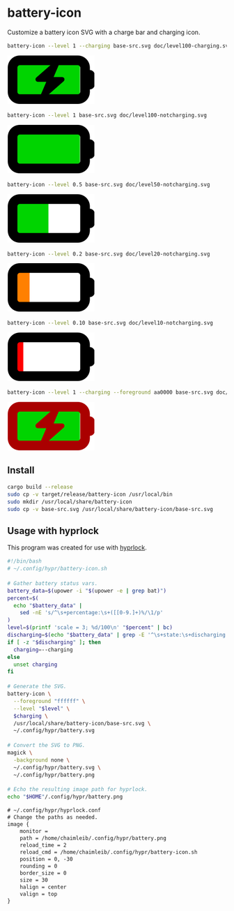 # battery-icon

Customize a battery icon SVG with a charge bar and charging icon.

```bash
battery-icon --level 1 --charging base-src.svg doc/level100-charging.svg
```
![fully-charged, plugged in](./doc/level100-charging.png)

```bash
battery-icon --level 1 base-src.svg doc/level100-notcharging.svg
```
![fully-charged, not plugged in](./doc/level100-notcharging.png)

```bash
battery-icon --level 0.5 base-src.svg doc/level50-notcharging.svg
```
![50% charged, not plugged in](./doc/level50-notcharging.png)

```bash
battery-icon --level 0.2 base-src.svg doc/level20-notcharging.svg
```
![20% charged, not plugged in](./doc/level20-notcharging.png)

```bash
battery-icon --level 0.10 base-src.svg doc/level10-notcharging.svg
```
![10% charged, not plugged in](./doc/level10-notcharging.png)

```bash
battery-icon --level 1 --charging --foreground aa0000 base-src.svg doc/level100-charging-red.svg
```
![fully-charged, plugged in, red text](./doc/level100-charging-red.png)

## Install

```bash
cargo build --release
sudo cp -v target/release/battery-icon /usr/local/bin
sudo mkdir /usr/local/share/battery-icon
sudo cp -v base-src.svg /usr/local/share/battery-icon/base-src.svg
```

## Usage with hyprlock

This program was created for use with
[hyprlock](https://wiki.hypr.land/Hypr-Ecosystem/hyprlock/).

```bash
#!/bin/bash
# ~/.config/hypr/battery-icon.sh

# Gather battery status vars.
battery_data=$(upower -i "$(upower -e | grep bat)")
percent=$(
  echo "$battery_data" |
    sed -nE 's/^\s+percentage:\s+([[0-9.]+)%/\1/p'
)
level=$(printf 'scale = 3; %d/100\n' "$percent" | bc)
discharging=$(echo "$battery_data" | grep -E '^\s+state:\s+discharging')
if [ -z "$discharging" ]; then
  charging=--charging
else
  unset charging
fi

# Generate the SVG.
battery-icon \
  --foreground "ffffff" \
  --level "$level" \
  $charging \
  /usr/local/share/battery-icon/base-src.svg \
  ~/.config/hypr/battery.svg

# Convert the SVG to PNG.
magick \
  -background none \
  ~/.config/hypr/battery.svg \
  ~/.config/hypr/battery.png

# Echo the resulting image path for hyprlock.
echo "$HOME"/.config/hypr/battery.png
```

```
# ~/.config/hypr/hyprlock.conf
# Change the paths as needed.
image {
    monitor =
    path = /home/chaimleib/.config/hypr/battery.png
    reload_time = 2
    reload_cmd = /home/chaimleib/.config/hypr/battery-icon.sh
    position = 0, -30
    rounding = 0
    border_size = 0
    size = 30
    halign = center
    valign = top
}
```
